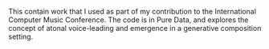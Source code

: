 This contain work that I used as part of my contribution to the
International Computer Music Conference. The code is in Pure Data, and
explores the concept of atonal voice-leading and emergence in a generative composition setting.